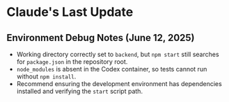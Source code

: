 # Claude's Last Update

## Environment Debug Notes (June 12, 2025)

- Working directory correctly set to `backend`, but `npm start` still searches for `package.json` in the repository root.
- `node_modules` is absent in the Codex container, so tests cannot run without `npm install`.
- Recommend ensuring the development environment has dependencies installed and verifying the `start` script path.

